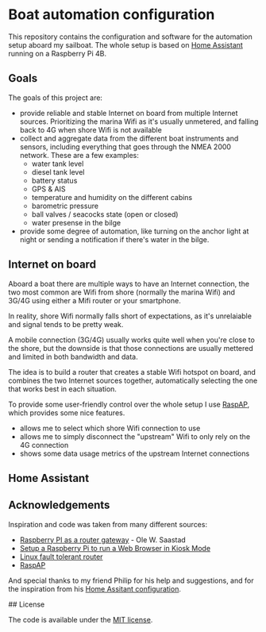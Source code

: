 # Boat automation configuration

This repository contains the configuration and software for the automation setup aboard my sailboat. The whole setup is based on [Home Assistant](https://www.home-assistant.io/) running on a Raspberry Pi 4B.

## Goals

The goals of this project are:

- provide reliable and stable Internet on board from multiple Internet sources. Prioritizing the marina Wifi as it's usually unmetered, and falling back to 4G when shore Wifi is not available
- collect and aggregate data from the different boat instruments and sensors, including everything that goes through the NMEA 2000 network. These are a few examples:
  - water tank level
  - diesel tank level
  - battery status
  - GPS & AIS
  - temperature and humidity on the different cabins
  - barometric pressure
  - ball valves / seacocks state (open or closed)
  - water presense in the bilge
- provide some degree of automation, like turning on the anchor light at night or sending a notification if there's water in the bilge.

## Internet on board

Aboard a boat there are multiple ways to have an Internet connection, the two most common are Wifi from shore (normally the marina Wifi) and 3G/4G using either a Mifi router or your smartphone.

In reality, shore Wifi normally falls short of expectations, as it's unrelaiable and signal tends to be pretty weak.

A mobile connection (3G/4G) usually works quite well when you're close to the shore, but the downside is that those connections are usually mettered and limited in both bandwidth and data.

The idea is to build a router that creates a stable Wifi hotspot on board, and combines the two Internet sources together, automatically selecting the one that works best in each situation.

To provide some user-friendly control over the whole setup I use [RaspAP](https://raspap.com/), which provides some nice features.

- allows me to select which shore Wifi connection to use
- allows me to simply disconnect the "upstream" Wifi to only rely on the 4G connection
- shows some data usage metrics of the upstream Internet connections

## Home Assistant

## Acknowledgements

Inspiration and code was taken from many different sources:

- [Raspberry PI as a router gateway](https://sites.google.com/site/olewsaa/yacht-server/raspberry-pi-as-a-router-gateway) - Ole W. Saastad
- [Setup a Raspberry Pi to run a Web Browser in Kiosk Mode](https://die-antwort.eu/techblog/2017-12-setup-raspberry-pi-for-kiosk-mode/)
- [Linux fault tolerant router](https://github.com/drsound/fault_tolerant_router)
- [RaspAP](https://raspap.com/)

And special thanks to my friend Philip for his help and suggestions, and for the inspiration from his [Home Assitant configuration](https://github.com/duboisph/home-assistant-config).

## License

The code is available under the [MIT license](https://github.com/duboisph/home-assistant-config/blob/master/LICENSE).
